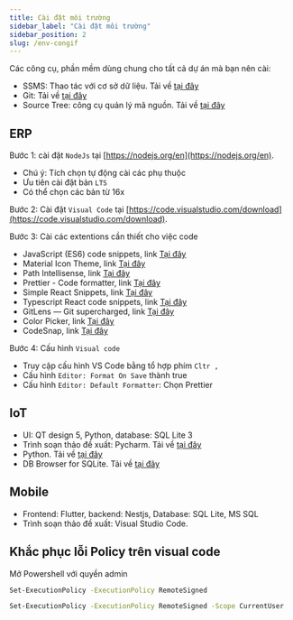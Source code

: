 ```yaml
---
title: Cài đặt môi trường
sidebar_label: "Cài đặt môi trường"
sidebar_position: 2
slug: /env-congif
---
```


Các công cụ, phần mềm dùng chung cho tất cả dự án mà bạn nên cài:

- SSMS: Thao tác với cơ sở dữ liệu. Tải về [tại đây][ssms]
- Git: Tải về [tại đây][git]
- Source Tree: công cụ quản lý mã nguồn. Tải về [tại đây][source tree]

## ERP

Bước 1: cài đặt `NodeJs` tại [https://nodejs.org/en](https://nodejs.org/en).

- Chú ý: Tích chọn tự động cài các phụ thuộc
- Ưu tiên cài đặt bản `LTS`
- Có thể chọn các bản từ 16x

Bước 2: Cài đặt `Visual Code` tại [https://code.visualstudio.com/download](https://code.visualstudio.com/download).

Bước 3: Cài các extentions cần thiết cho việc code

- JavaScript (ES6) code snippets, link [Tại đây](https://marketplace.visualstudio.com/items?itemName=xabikos.JavaScriptSnippets)
- Material Icon Theme, link [Tại đây](https://marketplace.visualstudio.com/items?itemName=PKief.material-icon-theme)
- Path Intellisense, link [Tại đây](https://marketplace.visualstudio.com/items?itemName=christian-kohler.path-intellisense)
- Prettier - Code formatter, link [Tại đây](https://marketplace.visualstudio.com/items?itemName=esbenp.prettier-vscode)
- Simple React Snippets, link [Tại đây](https://marketplace.visualstudio.com/items?itemName=burkeholland.simple-react-snippets)
- Typescript React code snippets, link [Tại đây](https://marketplace.visualstudio.com/items?itemName=infeng.vscode-react-typescript)
- GitLens — Git supercharged, link [Tại đây](https://marketplace.visualstudio.com/items?itemName=eamodio.gitlens)
- Color Picker, link [Tại đây](https://marketplace.visualstudio.com/items?itemName=anseki.vscode-color)
- CodeSnap, link [Tại đây](https://marketplace.visualstudio.com/items?itemName=adpyke.codesnap)

Bước 4: Cấu hình `Visual code`

- Truy cập cấu hình VS Code bằng tổ hợp phím `Cltr ,`
- Cấu hình `Editor: Format On Save` thành true
- Cấu hình `Editor: Default Formatter`: Chọn Prettier

## IoT

- UI: QT design 5, Python, database: SQL Lite 3
- Trình soạn thảo đề xuất: Pycharm. Tải về [tại đây][pycharm]
- Python. Tải về [tại đây][python]
- DB Browser for SQLite. Tải về [tại đây][sqlite]

## Mobile

- Frontend: Flutter, backend: Nestjs, Database: SQL Lite, MS SQL
- Trình soạn thảo đề xuất: Visual Studio Code.

## Khắc phục lỗi Policy trên visual code

Mở Powershell với quyền admin

```bash title="Chạy lệnh,  chọn yes to all"
Set-ExecutionPolicy -ExecutionPolicy RemoteSigned
```

```bash title="Nếu báo lỗi thì chạy thử câu sau, chọn yes to all"
Set-ExecutionPolicy -ExecutionPolicy RemoteSigned -Scope CurrentUser
```

[ssms]: https://learn.microsoft.com/en-us/sql/ssms/download-sql-server-management-studio-ssms?view=sql-server-ver16
[git]: https://git-scm.com/
[source tree]: https://www.sourcetreeapp.com/
[pycharm]: https://www.jetbrains.com/pycharm/download/#section=windows
[python]: https://www.python.org/downloads/
[sqlite]: https://sqlitebrowser.org/dl/
